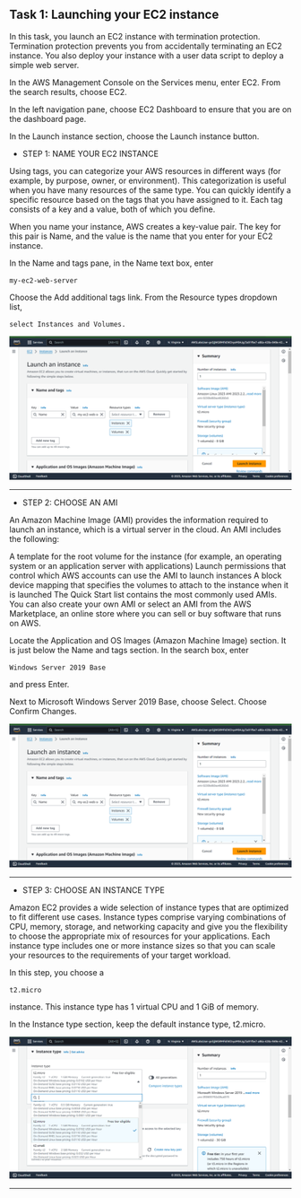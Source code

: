 ## Task 1: Launching your EC2 instance

In this task, you launch an EC2 instance with termination protection. Termination protection prevents you from accidentally terminating an EC2 instance. You also deploy your instance with a user data script to deploy a simple web server.

In the AWS Management Console on the Services menu, enter EC2. From the search results, choose EC2.

In the left navigation pane, choose EC2 Dashboard to ensure that you are on the dashboard page.

In the Launch instance section, choose the Launch instance button.

- STEP 1: NAME YOUR EC2 INSTANCE

Using tags, you can categorize your AWS resources in different ways (for example, by purpose, owner, or environment). This categorization is useful when you have many resources of the same type. You can quickly identify a specific resource based on the tags that you have assigned to it. Each tag consists of a key and a value, both of which you define.

When you name your instance, AWS creates a key-value pair. The key for this pair is Name, and the value is the name that you enter for your EC2 instance.

In the Name and tags pane, in the Name text box, enter 
```
my-ec2-web-server
```
Choose the Add additional tags link.
From the Resource types dropdown list, 
```
select Instances and Volumes.
```
![images](./images/my-ec2-web-server.png)
___

- STEP 2: CHOOSE AN AMI

An Amazon Machine Image (AMI) provides the information required to launch an instance, which is a virtual server in the cloud. An AMI includes the following:

A template for the root volume for the instance (for example, an operating system or an application server with applications)
Launch permissions that control which AWS accounts can use the AMI to launch instances
A block device mapping that specifies the volumes to attach to the instance when it is launched
The Quick Start list contains the most commonly used AMIs. You can also create your own AMI or select an AMI from the AWS Marketplace, an online store where you can sell or buy software that runs on AWS.

Locate the Application and OS Images (Amazon Machine Image) section. It is just below the Name and tags section.
In the search box, enter 
```
Windows Server 2019 Base
```
 and press Enter.

Next to Microsoft Windows Server 2019 Base, choose Select.
Choose Confirm Changes.

![image](./images/my-ec2-web-server.png)
___
- STEP 3: CHOOSE AN INSTANCE TYPE

Amazon EC2 provides a wide selection of instance types that are optimized to fit different use cases. Instance types comprise varying combinations of CPU, memory, storage, and networking capacity and give you the flexibility to choose the appropriate mix of resources for your applications. Each instance type includes one or more instance sizes so that you can scale your resources to the requirements of your target workload.

In this step, you choose a 
```
t2.micro 
```
instance. This instance 
type has 1 virtual CPU and 1 GiB of memory.

In the Instance type section, keep the default instance type, t2.micro.

![screenshot](./images/instancetype.png)
___